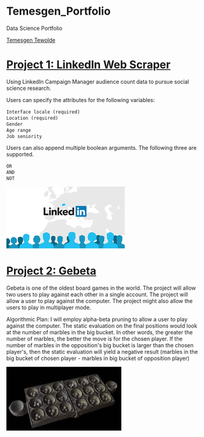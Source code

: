 # Temesgen_Portfolio
Data Science Portfolio

<div class="badge-base LI-profile-badge" data-locale="en_US" data-size="large" data-theme="light" data-type="HORIZONTAL" data-vanity="temesgen-tewolde" data-version="v1"><a class="badge-base__link LI-simple-link" href="https://qa.linkedin.com/in/temesgen-tewolde?trk=profile-badge">Temesgen Tewolde</a></div>
              

# [Project 1: LinkedIn Web Scraper](https://github.com/codeteme/LinkedInDemoResearch)

Using LinkedIn Campaign Manager audience count data to pursue social science research.

Users can specify the attributes for the following variables:

    Interface locale (required)
    Location (required)
    Gender
    Age range
    Job seniority

Users can also append multiple boolean arguments. The following three are supported.

    OR
    AND
    NOT
    
![](/images/index.png)

# [Project 2: Gebeta](https://github.com/codeteme/Gebeta)

Gebeta is one of the oldest board games in the world. The project will allow two users to play against each other in a single account. The project will allow a user to play against the computer. The project might also allow the users to play in multiplayer mode.

Algorithmic Plan: I will employ alpha-beta pruning to allow a user to play against the computer. The static evaluation on the final positions would look at the number of marbles in the big bucket. In other words, the greater the number of marbles, the better the move is for the chosen player. If the number of marbles in the opposition's big bucket is larger than the chosen player's, then the static evaluation will yield a negative result (marbles in the big bucket of chosen player - marbles in big bucket of opposition player)

![](/images/index.jpg)

